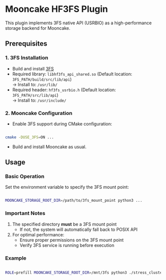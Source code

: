 # Mooncake HF3FS Plugin

This plugin implements 3FS native API (USRBIO) as a high-performance storage backend for Mooncake.

## Prerequisites

### 1. 3FS Installation
- Build and install [3FS](https://github.com/deepseek-ai/3FS/)
- Required library: `libhf3fs_api_shared.so` (Default location: `3FS_PATH/build/src/lib/api`)  
  → Install to: `/usr/lib/`
- Required header: `hf3fs_usrbio.h` (Default location: `3FS_PATH/src/lib/api`)  
  → Install to: `/usr/include/`

### 2. Mooncake Configuration
- Enable 3FS support during CMake configuration:
```bash

cmake -DUSE_3FS=ON ...
```

- Build and install Mooncake as usual.

## Usage

### Basic Operation
Set the environment variable to specify the 3FS mount point:
```bash

MOONCAKE_STORAGE_ROOT_DIR=/path/to/3fs_mount_point python3 ...
```
### Important Notes
1. The specified directory **must** be a 3FS mount point  
   - If not, the system will automatically fall back to POSIX API
2. For optimal performance:
   - Ensure proper permissions on the 3FS mount point
   - Verify 3FS service is running before execution

### Example
```bash

ROLE=prefill MOONCAKE_STORAGE_ROOT_DIR=/mnt/3fs python3 ./stress_cluster_benchmark.py
```